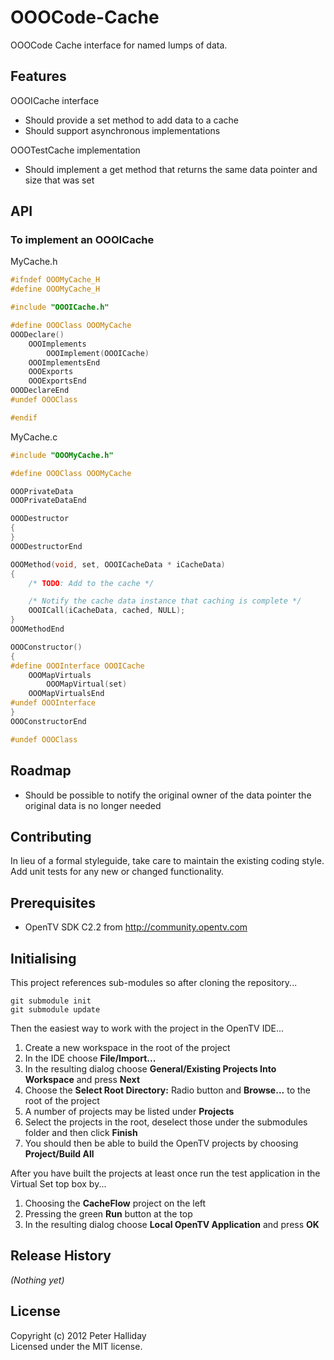 OOOCode-Cache
=============

OOOCode Cache interface for named lumps of data.

## Features

OOOICache interface

- Should provide a set method to add data to a cache
- Should support asynchronous implementations

OOOTestCache implementation

- Should implement a get method that returns the same data pointer and size that was set

## API

### To implement an OOOICache

MyCache.h

```C
#ifndef OOOMyCache_H
#define OOOMyCache_H

#include "OOOICache.h"

#define OOOClass OOOMyCache
OOODeclare()
	OOOImplements
		OOOImplement(OOOICache)
	OOOImplementsEnd
	OOOExports
	OOOExportsEnd
OOODeclareEnd
#undef OOOClass

#endif
```

MyCache.c

```C
#include "OOOMyCache.h"

#define OOOClass OOOMyCache

OOOPrivateData
OOOPrivateDataEnd

OOODestructor
{
}
OOODestructorEnd

OOOMethod(void, set, OOOICacheData * iCacheData)
{
	/* TODO: Add to the cache */

	/* Notify the cache data instance that caching is complete */
	OOOICall(iCacheData, cached, NULL);
}
OOOMethodEnd

OOOConstructor()
{
#define OOOInterface OOOICache
	OOOMapVirtuals
		OOOMapVirtual(set)
	OOOMapVirtualsEnd
#undef OOOInterface
}
OOOConstructorEnd

#undef OOOClass
```

## Roadmap

- Should be possible to notify the original owner of the data pointer the original data is no longer needed

## Contributing

In lieu of a formal styleguide, take care to maintain the existing coding style. Add unit tests for any new or changed functionality.

## Prerequisites

- OpenTV SDK C2.2 from http://community.opentv.com

## Initialising

This project references sub-modules so after cloning the repository...

```
git submodule init
git submodule update
```

Then the easiest way to work with the project in the OpenTV IDE...

1. Create a new workspace in the root of the project
1. In the IDE choose **File/Import...**
1. In the resulting dialog choose **General/Existing Projects Into Workspace** and press **Next**
1. Choose the **Select Root Directory:** Radio button and **Browse...** to the root of the project
1. A number of projects may be listed under **Projects**
1. Select the projects in the root, deselect those under the submodules folder and then click **Finish**
1. You should then be able to build the OpenTV projects by choosing **Project/Build All**

After you have built the projects at least once run the test application in the Virtual Set top box by...

1. Choosing the **CacheFlow** project on the left
1. Pressing the green **Run** button at the top
1. In the resulting dialog choose **Local OpenTV Application** and press **OK**

## Release History
_(Nothing yet)_

## License
Copyright (c) 2012 Peter Halliday  
Licensed under the MIT license.